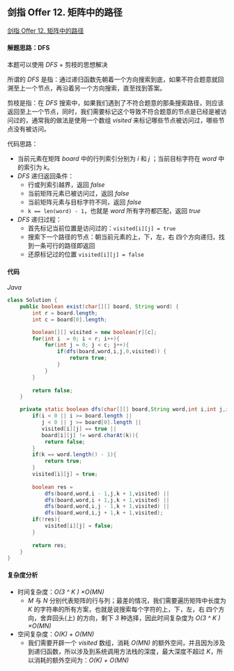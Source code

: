 ## 剑指 Offer 12. 矩阵中的路径

[剑指 Offer 12. 矩阵中的路径](https://leetcode-cn.com/problems/ju-zhen-zhong-de-lu-jing-lcof/)

#### 解题思路：DFS

本题可以使用 *DFS* + 剪枝的思想解决

所谓的 *DFS* 是指：通过递归函数先朝着一个方向搜索到底，如果不符合题意就回溯至上一个节点，再沿着另一个方向搜索，直至找到答案。

剪枝是指：在 *DFS* 搜索中，如果我们遇到了不符合题意的那条搜索路径，则应该返回至上一个节点，同时，我们需要标记这个导致不符合题意的节点是已经是被访问过的，通常我的做法是使用一个数组 *visited* 来标记哪些节点被访问过，哪些节点没有被访问。

代码思路：

- 当前元素在矩阵 *board* 中的行列索引分别为 *i* 和 *j* ；当前目标字符在 *word* 中的索引为 *k*。
- *DFS* 递归返回条件：
  - 行或列索引越界，返回 *false*
  - 当前矩阵元素已被访问过，返回 *false*
  - 当前矩阵元素与目标字符不同，返回 *false*
  - `k == len(word) - 1`，也就是 *word* 所有字符都匹配，返回 *true*
- *DFS* 递归过程：
  - 首先标记当前位置是访问过的：`visited[i][j] = true`
  - 搜索下一个路径的节点：朝当前元素的上，下，左，右 四个方向递归，找到一条可行的路径即返回
  - 还原标记过的位置 `visited[i][j] = false`

#### 代码

*Java*

```java
class Solution {
    public boolean exist(char[][] board, String word) {
        int r = board.length;
        int c = board[0].length;

        boolean[][] visited = new boolean[r][c];
        for(int i  = 0; i < r; i++){
            for(int j = 0; j < c; j++){
                if(dfs(board,word,i,j,0,visited)) {
                    return true;
                }
            }
        }
        
        return false;
    }

    private static boolean dfs(char[][] board,String word,int i,int j,int k,boolean[][] visited){
        if(i < 0 || i >= board.length || 
           j < 0 || j >= board[0].length || 
           visited[i][j] == true || 
           board[i][j] != word.charAt(k)){
            return false;
        }
        if(k == word.length() - 1){
            return true;
        }
        visited[i][j] = true;
        
        boolean res =
            dfs(board,word,i - 1,j,k + 1,visited) ||
            dfs(board,word,i + 1,j,k + 1,visited) ||
            dfs(board,word,i,j - 1,k + 1,visited) ||
            dfs(board,word,i,j + 1,k + 1,visited);
        if(!res){
            visited[i][j] = false;
        }    
        
        return res;
    }
}
```

#### 复杂度分析

- 时间复杂度：*O(3 ^ K ) ×O(MN)*
  - *M* 与 *N* 分别代表矩阵的行与列；最差的情况，我们需要遍历矩阵中长度为 *K* 的字符串的所有方案，也就是说搜索每个字符的上，下，左，右 四个方向，舍弃回头(上) 的方向，剩下 *3* 种选择，因此时间复杂度为 *O(3 ^ K ) ×O(MN)*
- 空间复杂度：*O(K) + O(MN)*
  - 我们需要开辟一个 *visited* 数组，消耗 *O(MN)* 的额外空间，并且因为涉及到递归函数，所以涉及到系统调用方法栈的深度，最大深度不超过 *K*，所以消耗的额外空间为：*O(K) + O(MN)*



